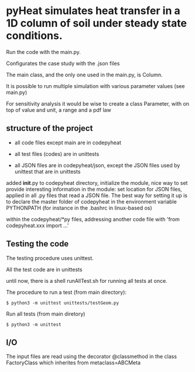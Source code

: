 # pyHeat  simulates heat transfer in a 1D column of soil under steady state conditions.

Run the code with the main.py.

Configurates the case study with the .json files

The main class, and the only one used in the main.py, is Column.

It is possible to run multiple simulation with various parameter values (see main.py)

For sensitivity analysis it would be wise to create a class Parameter, with on top of value and unit, a range and a pdf law

## structure of the project

* all code files except main are in codepyheat

* all test files (codes) are in unittests
 
* all JSON files are in codepyheat/json, except the JSON files used by unittest that are in unittests
 
 added __init__.py to codepyheat directory, initialize the module, nice way to set provide interesting information in the module: set location for JSON files, applied in all .py files that read a JSON file. The best way for setting it up is to declare the master folder of codepyheat in the environment variable PYTHONPATH (for instance in the .bashrc in linux-based os)
 
within the codepyheat/*py files, addressing another code file with 'from codepyheat.xxx import ...'



## Testing the code

The testing procedure uses unittest.

All the test code are in unittests

until now, there is a shell runAllTest.sh for running all tests at once.

The procedure to run a test (from main directory):
```
$ python3 -m unittest unittests/testGeom.py
```

Run all tests (from main diretory)

```
$ python3 -m unittest
```

## I/O

The input files are read using the decorator @classmethod in the class FactoryClass which inherites from   metaclass=ABCMeta